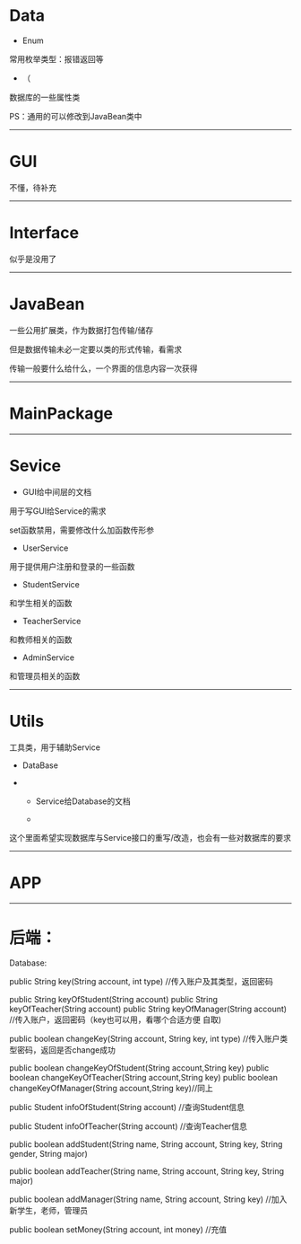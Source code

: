 # Data

+ Enum

常用枚举类型：报错返回等



+ （

数据库的一些属性类

PS：通用的可以修改到JavaBean类中

---

# GUI

不懂，待补充

---

# Interface

似乎是没用了

---

# JavaBean

一些公用扩展类，作为数据打包传输/储存

但是数据传输未必一定要以类的形式传输，看需求

传输一般要什么给什么，一个界面的信息内容一次获得

---

# MainPackage



---

# Sevice

+ GUI给中间层的文档

用于写GUI给Service的需求



set函数禁用，需要修改什么加函数传形参

+ UserService

用于提供用户注册和登录的一些函数



+ StudentService

和学生相关的函数

+ TeacherService

和教师相关的函数

+ AdminService

和管理员相关的函数

---

# Utils

工具类，用于辅助Service

+ DataBase

+ + Service给Database的文档
  
  + 

这个里面希望实现数据库与Service接口的重写/改造，也会有一些对数据库的要求

---

# APP

---

# 后端：

Database:

public String key(String account, int type) //传入账户及其类型，返回密码

public String keyOfStudent(String account) 
public String keyOfTeacher(String account) 
public String keyOfManager(String account) //传入账户，返回密码（key也可以用，看哪个合适方便 自取)

public boolean changeKey(String account, String key, int type) //传入账户类型密码，返回是否change成功

public boolean changeKeyOfStudent(String account,String key)
public boolean changeKeyOfTeacher(String account,String key)
public boolean changeKeyOfManager(String account,String key)//同上

public Student infoOfStudent(String account) //查询Student信息

public Student infoOfTeacher(String account) //查询Teacher信息

public boolean addStudent(String name, String account, String key, String gender, String major)

public boolean addTeacher(String name, String account, String key, String major)

public boolean addManager(String name, String account, String key) //加入新学生，老师，管理员

public boolean setMoney(String account, int money) //充值

